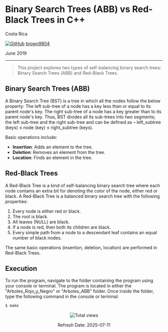 # Binary Search Trees (ABB) vs Red-Black Trees in C++

Costa Rica

[![GitHub](https://img.shields.io/badge/--181717?logo=github&logoColor=ffffff)](https://github.com/)
[brown9804](https://github.com/brown9804)

June 2019

----------

> This project explores two types of self-balancing binary search trees: Binary Search Trees (ABB) and Red-Black Trees.

## Binary Search Trees (ABB)
A Binary Search Tree (BST) is a tree in which all the nodes follow the below property: The left sub-tree of a node has a key less than or equal to its parent node's key. The right sub-tree of a node has a key greater than to its parent node's key. Thus, BST divides all its sub-trees into two segments; the left sub-tree and the right sub-tree and can be defined as – left_subtree (keys) ≤ node (key) ≤ right_subtree (keys).

Basic operations include:
- **Insertion**: Adds an element to the tree.
- **Deletion**: Removes an element from the tree.
- **Location**: Finds an element in the tree.

## Red-Black Trees
A Red-Black Tree is a kind of self-balancing binary search tree where each node contains an extra bit for denoting the color of the node, either red or black. A Red-Black Tree is a balanced binary search tree with the following properties:
1. Every node is either red or black.
2. The root is black.
3. All leaves (NULL) are black.
4. If a node is red, then both its children are black.
5. Every simple path from a node to a descendant leaf contains an equal number of black nodes.

The same basic operations (insertion, deletion, location) are performed in Red-Black Trees.

## Execution

To run the program, navigate to the folder containing the program using your console or terminal. The program is located in either the "Arboles_Rojo_y_Negro" or "Arboles_ABB" folder. Once inside the folder, type the following command in the console or terminal:

```bash
$ make
```

<!-- START BADGE -->
<div align="center">
  <img src="https://img.shields.io/badge/Total%20views-1022-limegreen" alt="Total views">
  <p>Refresh Date: 2025-07-11</p>
</div>
<!-- END BADGE -->
